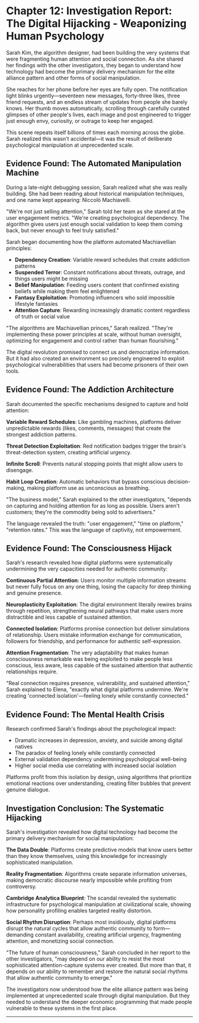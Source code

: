 # Chapter 12: Investigation Report: The Digital Hijacking - Weaponizing Human Psychology

Sarah Kim, the algorithm designer, had been building the very systems that were fragmenting human attention and social connection. As she shared her findings with the other investigators, they began to understand how technology had become the primary delivery mechanism for the elite alliance pattern and other forms of social manipulation.

She reaches for her phone before her eyes are fully open. The notification light blinks urgently—seventeen new messages, forty-three likes, three friend requests, and an endless stream of updates from people she barely knows. Her thumb moves automatically, scrolling through carefully curated glimpses of other people's lives, each image and post engineered to trigger just enough envy, curiosity, or outrage to keep her engaged.

This scene repeats itself billions of times each morning across the globe. Sarah realized this wasn't accidental—it was the result of deliberate psychological manipulation at unprecedented scale.

## Evidence Found: The Automated Manipulation Machine

During a late-night debugging session, Sarah realized what she was really building. She had been reading about historical manipulation techniques, and one name kept appearing: Niccolò Machiavelli.

"We're not just selling attention," Sarah told her team as she stared at the user engagement metrics. "We're creating psychological dependency. The algorithm gives users just enough social validation to keep them coming back, but never enough to feel truly satisfied."

Sarah began documenting how the platform automated Machiavellian principles:

*   **Dependency Creation**: Variable reward schedules that create addiction patterns
*   **Suspended Terror**: Constant notifications about threats, outrage, and things users might be missing
*   **Belief Manipulation**: Feeding users content that confirmed existing beliefs while making them feel enlightened
*   **Fantasy Exploitation**: Promoting influencers who sold impossible lifestyle fantasies
*   **Attention Capture**: Rewarding increasingly dramatic content regardless of truth or social value

"The algorithms are Machiavellian princes," Sarah realized. "They're implementing these power principles at scale, without human oversight, optimizing for engagement and control rather than human flourishing."

The digital revolution promised to connect us and democratize information. But it had also created an environment so precisely engineered to exploit psychological vulnerabilities that users had become prisoners of their own tools.

## Evidence Found: The Addiction Architecture

Sarah documented the specific mechanisms designed to capture and hold attention:

**Variable Reward Schedules**: Like gambling machines, platforms deliver unpredictable rewards (likes, comments, messages) that create the strongest addiction patterns.

**Threat Detection Exploitation**: Red notification badges trigger the brain's threat-detection system, creating artificial urgency.

**Infinite Scroll**: Prevents natural stopping points that might allow users to disengage.

**Habit Loop Creation**: Automatic behaviors that bypass conscious decision-making, making platform use as unconscious as breathing.

"The business model," Sarah explained to the other investigators, "depends on capturing and holding attention for as long as possible. Users aren't customers; they're the commodity being sold to advertisers."

The language revealed the truth: "user engagement," "time on platform," "retention rates." This was the language of captivity, not empowerment.

## Evidence Found: The Consciousness Hijack

Sarah's research revealed how digital platforms were systematically undermining the very capacities needed for authentic community:

**Continuous Partial Attention**: Users monitor multiple information streams but never fully focus on any one thing, losing the capacity for deep thinking and genuine presence.

**Neuroplasticity Exploitation**: The digital environment literally rewires brains through repetition, strengthening neural pathways that make users more distractible and less capable of sustained attention.

**Connected Isolation**: Platforms promise connection but deliver simulations of relationship. Users mistake information exchange for communication, followers for friendship, and performance for authentic self-expression.

**Attention Fragmentation**: The very adaptability that makes human consciousness remarkable was being exploited to make people less conscious, less aware, less capable of the sustained attention that authentic relationships require.

"Real connection requires presence, vulnerability, and sustained attention," Sarah explained to Elena, "exactly what digital platforms undermine. We're creating 'connected isolation'—feeling lonely while constantly connected."

## Evidence Found: The Mental Health Crisis

Research confirmed Sarah's findings about the psychological impact:

*   Dramatic increases in depression, anxiety, and suicide among digital natives
*   The paradox of feeling lonely while constantly connected
*   External validation dependency undermining psychological well-being
*   Higher social media use correlating with increased social isolation

Platforms profit from this isolation by design, using algorithms that prioritize emotional reactions over understanding, creating filter bubbles that prevent genuine dialogue.

## Investigation Conclusion: The Systematic Hijacking

Sarah's investigation revealed how digital technology had become the primary delivery mechanism for social manipulation:

**The Data Double**: Platforms create predictive models that know users better than they know themselves, using this knowledge for increasingly sophisticated manipulation.

**Reality Fragmentation**: Algorithms create separate information universes, making democratic discourse nearly impossible while profiting from controversy.

**Cambridge Analytica Blueprint**: The scandal revealed the systematic infrastructure for psychological manipulation at civilizational scale, showing how personality profiling enables targeted reality distortion.

**Social Rhythm Disruption**: Perhaps most insidiously, digital platforms disrupt the natural cycles that allow authentic community to form—demanding constant availability, creating artificial urgency, fragmenting attention, and monetizing social connection.

"The future of human consciousness," Sarah concluded in her report to the other investigators, "may depend on our ability to resist the most sophisticated attention-capture systems ever created. But more than that, it depends on our ability to remember and restore the natural social rhythms that allow authentic community to emerge."

The investigators now understood how the elite alliance pattern was being implemented at unprecedented scale through digital manipulation. But they needed to understand the deeper economic programming that made people vulnerable to these systems in the first place.

---



